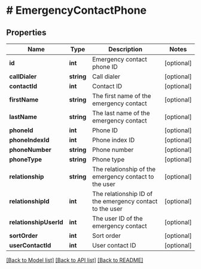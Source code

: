 # # EmergencyContactPhone

## Properties

Name | Type | Description | Notes
------------ | ------------- | ------------- | -------------
**id** | **int** | Emergency contact phone ID | [optional]
**callDialer** | **string** | Call dialer | [optional]
**contactId** | **int** | Contact ID | [optional]
**firstName** | **string** | The first name of the emergency contact | [optional]
**lastName** | **string** | The last name of the emergency contact | [optional]
**phoneId** | **int** | Phone ID | [optional]
**phoneIndexId** | **int** | Phone index ID | [optional]
**phoneNumber** | **string** | Phone number | [optional]
**phoneType** | **string** | Phone type | [optional]
**relationship** | **string** | The relationship of the emergency contact to the user | [optional]
**relationshipId** | **int** | The relationship ID of the emergency contact to the user | [optional]
**relationshipUserId** | **int** | The user ID of the emergency contact | [optional]
**sortOrder** | **int** | Sort order | [optional]
**userContactId** | **int** | User contact ID | [optional]

[[Back to Model list]](../../README.md#models) [[Back to API list]](../../README.md#endpoints) [[Back to README]](../../README.md)
